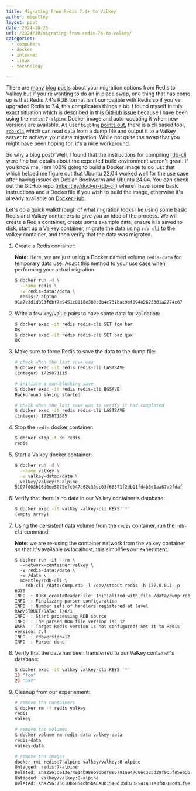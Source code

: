 ```yaml
---
title: Migrating from Redis 7.4+ to Valkey
author: mbentley
layout: post
date: 2024-10-25
url: /2024/10/migrating-from-redis-74-to-valkey/
categories:
  - computers
  - docker
  - internet
  - linux
  - technology

---
```

There are [many][1] [blog][2] [posts][3] about your migration options from Redis to Valkey but if you're wanting to do an in place swap, one thing that has come up is that Redis 7.4's RDB format isn't compatible with Redis so if you've upgraded Redis to 7.4, this complicates things a bit. I found myself in this exact situation which is described in this [GitHub issue][4] because I have been using the `redis:7-alpine` Docker image and auto-updating it when new versions are available. As user `bigb4ng` [points out][5], there is a cli based tool, [`rdb-cli`][8] which can read data from a dump file and output it to a Valkey server to achieve your data migration. While not quite the swap that you might have been hoping for, it's a nice workaround.

So why a blog post? Well, I found that the instructions for compiling [rdb-cli][8] were fine but details about the expected build environment weren't great. If you know me, I am 100% going to build a Docker image to do just that which helped me figure out that Ubuntu 22.04 worked well for the use case after having issues on Debian Bookworm and Ubuntu 24.04. You can check out the GitHub repo ([mbentley/docker-rdb-cli][6]) where I have some basic instructions and a Dockerfile if you wish to build the image, otherwise it's already available on [Docker Hub][7].

Let's do a quick walkthrough of what migration looks like using some basic Redis and Valkey containers to give you an idea of the process. We will create a Redis container, create some example data, ensure it is saved to disk, start up a Valkey container, migrate the data using `rdb-cli` to the valkey container, and then verify that the data was migrated.

1. Create a Redis container:

   **Note**: Here, we are just using a Docker named volume `redis-data` for temporary data use. Adapt this method to your use case when performing your actual migration.

   ```bash
   $ docker run -d \
     --name redis \
     -v redis-data:/data \
     redis:7-alpine
   91a7e3d1d823f0bf7a9451c0118e380c0b4c731bac9ef09482625301a2774c67
   ```

1. Write a few key/value pairs to have some data for validation:

   ```bash
   $ docker exec -it redis redis-cli SET foo bar
   OK
   $ docker exec -it redis redis-cli SET baz qux
   OK
   ```

1. Make sure to force Redis to save the data to the dump file:

   ```bash
   # check when the last save was
   $ docker exec -it redis redis-cli LASTSAVE
   (integer) 1729871115

   # initiate a non-blocking save
   $ docker exec -it redis redis-cli BGSAVE
   Background saving started

   # check when the last save was to verify it had completed
   $ docker exec -it redis redis-cli LASTSAVE
   (integer) 1729871385
   ```

1. Stop the `redis` docker container:

   ```bash
   $ docker stop -t 30 redis
   redis
   ```

1. Start a Valkey docker container:

   ```bash
   $ docker run -d \
     --name valkey \
     -v valkey-data:/data \
     valkey/valkey:8-alpine
   5107f008b16d0ee5075efc047e62c30dc03f66571f2db11fd4b3d1aa67a9fdaf
   ```

1. Verify that there is no data in our Valkey container's database:

   ```bash
   $ docker exec -it valkey valkey-cli KEYS '*'
   (empty array)
   ```

1. Using the persistent data volume from the `redis` container, run the `rdb-cli` command:

   **Note**: we are re-using the container network from the valkey container so that it's available as localhost; this simplifies our experiment.

   ```
   $ docker run -it --rm \
     --network=container:valkey \
     -v redis-data:/data \
     -w /data \
     mbentley/rdb-cli \
       rdb-cli /data/dump.rdb -l /dev/stdout redis -h 127.0.0.1 -p 6379
   INFO  : RDBX_createReaderFile: Initialized with file /data/dump.rdb
   INFO  : Finalizing parser configuration
   INFO  : Number sets of handlers registered at level RAW/STRUCT/DATA: 1/0/1
   INFO  : Start processing RDB source
   INFO  : The parsed RDB file version is: 12
   WARN  : Target Redis version is not configured! Set it to Redis version: 7.4
   INFO  : rdbversion=12
   INFO  : Parser done
   ```

1. Verify that the data has been transferred to our Valkey container's database:

   ```bash
   $ docker exec -it valkey valkey-cli KEYS '*'
   1) "foo"
   2) "baz"
   ```

1. Cleanup from our experiement:

   ```bash
   # remove the containers
   $ docker rm -f redis valkey
   redis
   valkey

   # remove the volumes
   $ docker volume rm redis-data valkey-data
   redis-data
   valkey-data

   # remove the images
   docker rmi redis:7-alpine valkey/valkey:8-alpine
   Untagged: redis:7-alpine
   Deleted: sha256:de13e74e14b98eb96bdf886791ae47686c3c5d29f9d5f85ea55206843e3fce26
   Untagged: valkey/valkey:8-alpine
   Deleted: sha256:75010b6854cb5ba6a0b1540d1bd3238541a31e3f8018cd31f9e5b92bb3192fa6
   ```

[1]: https://www.percona.com/blog/valkey-redis-migrating-to-valkey/
[2]: https://fedoramagazine.org/how-to-move-from-redis-to-valkey/
[3]: https://www.kloia.com/blog/redis-to-valkeydb-migration-guide
[4]: https://github.com/valkey-io/valkey/issues/845
[5]: https://github.com/valkey-io/valkey/issues/845#issuecomment-2308270054
[6]: https://github.com/mbentley/docker-rdb-cli
[7]: https://hub.docker.com/r/mbentley/rdb-cli
[8]: https://github.com/redis/librdb
